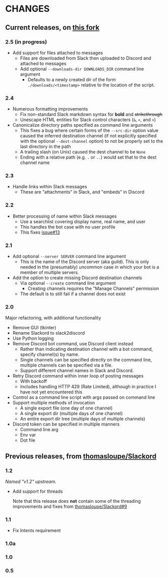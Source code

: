 # CHANGES

## Current releases, on [this fork](https://github.com/richfromm/slack2discord)

### 2.5 (in progress)

* Add support for files attached to messages
    * Files are downloaded from Slack then uploaded to Discord and
      attached to messages
    * Add optional `--downloads-dir DOWNLOADS_DIR` command line argument
        * Defaults to a newly created dir of the form
          `./downloads/<timestamp>` relative to the location of the script.

### 2.4

* Numerous formatting improvements
    * Fix non-standard Slack markdown syntax for **bold** and
      ~~strikethrough~~
    * Unescape HTML entities for Slack control characters (`&`, `<`,
      and `>`)
* Canonicalize directory paths specified as command line arguments
    * This fixes a bug where certain forms of the `--src-dir` option
      value caused the inferred destination channel (if not explicitly
      specified with the optional `--dest-channel` option) to not be
      properly set to the last directory in the path
    * A trailing slash (on Unix) caused the dest channel to be `None`
    * Ending with a relative path (e.g. `.` or `..`) would set that to
      the dest channel name

### 2.3

* Handle links within Slack messages
    * These are "attachments" in Slack, and "embeds" in Discord

### 2.2

* Better processing of name within Slack messages
    * Use a searchlist covering display name, real name, and user
    * This handles the bot case with no user profile
    * This fixes
      [issue#13](https://github.com/richfromm/slack2discord/issues/13)

### 2.1

* Add optional `--server SERVER` command line argument
    * This is the name of the Discord server (aka guild). This is only
      needed in the (presumably) uncommon case in which your bot is a
      member of multiple servers.
* Add the option to create missing Discord destination channels
    * Via optional `--create` command line argument
        * Creating channels requires the "Manage Channels" permission
    * The default is to still fail if a channel does not exist

### 2.0

Major refactoring, with additional functionality

* Remove GUI (tkinter)
* Rename Slackord to slack2discord
* Use Python logging
* Remove Discord bot command, use Discord client instead
    * Rather than indicating destination channel with a bot command,
      specify channel(s) by name.
    * Single channels can be specified directly on the command line,
      multiple channels can be specified via a file.
    * Support different channel names in Slack and Discord.
* Retry Discord command within inner loop of posting messages
    * With backoff
    * Includes handling HTTP 429 (Rate Limited), although in practice
      I have not yet encountered this
* Control as a command line script with args passed on command line
* Support multiple methods of invocation
    * A single export file (one day of one channel)
    * A single export dir (multiple days of one channel)
    * An entire export dir tree (multiple days of multiple channels)
* Discord token can be specified in multiple manners
    * Command line arg
    * Env var
    * Dot file

## Previous releases, from [thomasloupe/Slackord](https://github.com/thomasloupe/Slackord)

### 1.2

_Named "v1.2" upstream._

* Add support for threads

  Note that this release does **not** contain some of the threading improvements
  and fixes from [thomasloupe/Slackord#9](https://github.com/thomasloupe/Slackord/pull/9)

### 1.1

* Fix Intents requirement

### 1.0a

### 1.0

### 0.5
